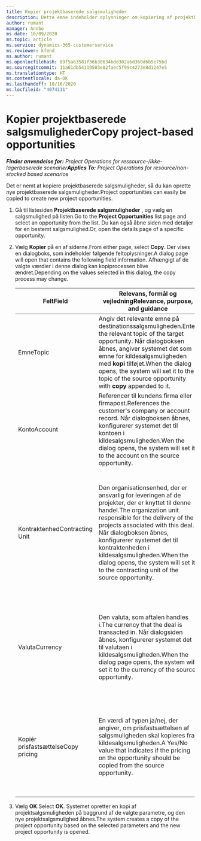 ```yaml
---
title: Kopier projektbaserede salgsmuligheder
description: Dette emne indeholder oplysninger om kopiering af projektbaserede salgsmuligheder i Project Operations.
author: rumant
manager: Annbe
ms.date: 10/09/2020
ms.topic: article
ms.service: dynamics-365-customerservice
ms.reviewer: kfend
ms.author: rumant
ms.openlocfilehash: 89f5a63581f36b30634bdd302a6d360d6b5e75bd
ms.sourcegitcommit: 11a61db54119503e82faec5f99c4273e8d1247e5
ms.translationtype: HT
ms.contentlocale: da-DK
ms.lasthandoff: 10/16/2020
ms.locfileid: "4074111"
---
```

# <a name="copy-project-based-opportunities"></a><span data-ttu-id="b86d2-103">Kopier projektbaserede salgsmuligheder</span><span class="sxs-lookup"><span data-stu-id="b86d2-103">Copy project-based opportunities</span></span>

<span data-ttu-id="b86d2-104">_**Finder anvendelse for:** Project Operations for ressource-/ikke-lagerbaserede scenarier_</span><span class="sxs-lookup"><span data-stu-id="b86d2-104">_**Applies To:** Project Operations for resource/non-stocked based scenarios_</span></span>


<span data-ttu-id="b86d2-105">Det er nemt at kopiere projektbaserede salgsmuligheder, så du kan oprette nye projektbaserede salgsmuligheder.</span><span class="sxs-lookup"><span data-stu-id="b86d2-105">Project opportunities can easily be copied to create new project opportunities.</span></span> 

1. <span data-ttu-id="b86d2-106">Gå til listesiden **Projektbaserede salgsmuligheder** , og vælg en salgsmulighed på listen.</span><span class="sxs-lookup"><span data-stu-id="b86d2-106">Go to the **Project Opportunities** list page and select an opportunity from the list.</span></span> <span data-ttu-id="b86d2-107">Du kan også åbne siden med detaljer for en bestemt salgsmulighed.</span><span class="sxs-lookup"><span data-stu-id="b86d2-107">Or, open the details page of a specific opportunity.</span></span> 
2. <span data-ttu-id="b86d2-108">Vælg **Kopier** på en af siderne.</span><span class="sxs-lookup"><span data-stu-id="b86d2-108">From either page, select **Copy**.</span></span> <span data-ttu-id="b86d2-109">Der vises en dialogboks, som indeholder følgende feltoplysninger.</span><span class="sxs-lookup"><span data-stu-id="b86d2-109">A dialog page will open that contains the following field information.</span></span> <span data-ttu-id="b86d2-110">Afhængigt af de valgte værdier i denne dialog kan kopiprocessen blive ændret.</span><span class="sxs-lookup"><span data-stu-id="b86d2-110">Depending on the values selected in this dialog, the copy process may change.</span></span>

    | <span data-ttu-id="b86d2-111">**Felt**</span><span class="sxs-lookup"><span data-stu-id="b86d2-111">**Field**</span></span> | <span data-ttu-id="b86d2-112">**Relevans, formål og vejledning**</span><span class="sxs-lookup"><span data-stu-id="b86d2-112">**Relevance, purpose, and guidance**</span></span> | <span data-ttu-id="b86d2-113">**Downstream-virkning**</span><span class="sxs-lookup"><span data-stu-id="b86d2-113">**Downstream impact**</span></span> |
    | --- | --- | --- |
    | <span data-ttu-id="b86d2-114">Emne</span><span class="sxs-lookup"><span data-stu-id="b86d2-114">Topic</span></span> | <span data-ttu-id="b86d2-115">Angiv det relevante emne på destinationssalgsmuligheden.</span><span class="sxs-lookup"><span data-stu-id="b86d2-115">Enter the relevant topic of the target opportunity.</span></span> <span data-ttu-id="b86d2-116">Når dialogboksen åbnes, angiver systemet det som emne for kildesalgsmuligheden med **kopi** tilføjet.</span><span class="sxs-lookup"><span data-stu-id="b86d2-116">When the dialog opens, the system will set it to the topic of the source opportunity with **copy** appended to it.</span></span> | <span data-ttu-id="b86d2-117">Dette felt har ingen afledt virkning.</span><span class="sxs-lookup"><span data-stu-id="b86d2-117">There's no downstream impact for this field.</span></span> |
    | <span data-ttu-id="b86d2-118">Konto</span><span class="sxs-lookup"><span data-stu-id="b86d2-118">Account</span></span> | <span data-ttu-id="b86d2-119">Referencer til kundens firma eller firmapost.</span><span class="sxs-lookup"><span data-stu-id="b86d2-119">References the customer's company or account record.</span></span> <span data-ttu-id="b86d2-120">Når dialogboksen åbnes, konfigurerer systemet det til kontoen i kildesalgsmuligheden.</span><span class="sxs-lookup"><span data-stu-id="b86d2-120">Wen the dialog opens, the system will set it to the account on the source opportunity.</span></span> | <span data-ttu-id="b86d2-121">Dette felt er den primære kunde i salgsmuligheden.</span><span class="sxs-lookup"><span data-stu-id="b86d2-121">This field is the primary customer on the opportunity.</span></span> |
    | <span data-ttu-id="b86d2-122">Kontraktenhed</span><span class="sxs-lookup"><span data-stu-id="b86d2-122">Contracting Unit</span></span> | <span data-ttu-id="b86d2-123">Den organisationsenhed, der er ansvarlig for leveringen af de projekter, der er knyttet til denne handel.</span><span class="sxs-lookup"><span data-stu-id="b86d2-123">The organization unit responsible for the delivery of the projects associated with this deal.</span></span> <span data-ttu-id="b86d2-124">Når dialogboksen åbnes, konfigurerer systemet det til kontraktenheden i kildesalgsmuligheden.</span><span class="sxs-lookup"><span data-stu-id="b86d2-124">When the dialog opens, the system will set it to the contracting unit of the source opportunity.</span></span> | <span data-ttu-id="b86d2-125">Kontraktenheden er afdelingen i det firma, der udfører projekterne, når handlen er indgået.</span><span class="sxs-lookup"><span data-stu-id="b86d2-125">The contracting unit is the division of the company that executes the projects after the deal is closed.</span></span> <span data-ttu-id="b86d2-126">Alle kontraherende enheder har en valuta, og denne valuta bruges til at rapportere de anslåede og faktiske omkostninger, der er påløbet i løbet af projektet.</span><span class="sxs-lookup"><span data-stu-id="b86d2-126">Every contracting unit has a currency, and this currency is used to report estimated and actual costs incurred during the project.</span></span> |
    | <span data-ttu-id="b86d2-127">Valuta</span><span class="sxs-lookup"><span data-stu-id="b86d2-127">Currency</span></span> | <span data-ttu-id="b86d2-128">Den valuta, som aftalen handles i.</span><span class="sxs-lookup"><span data-stu-id="b86d2-128">The currency that the deal is transacted in.</span></span> <span data-ttu-id="b86d2-129">Når dialogsiden åbnes, konfigurerer systemet det til valutaen i kildesalgsmuligheden.</span><span class="sxs-lookup"><span data-stu-id="b86d2-129">When the dialog page opens, the system will set it to the currency of the source opportunity.</span></span> | <span data-ttu-id="b86d2-130">Valuta bruges til en standardprisliste og til at oprette økonomiske estimater for tilbuddet.</span><span class="sxs-lookup"><span data-stu-id="b86d2-130">Currency is used to default a price list and build financial estimates on the quote.</span></span> <span data-ttu-id="b86d2-131">Til sidst bruges valutaen til at fakturere kunden, når handlen er indgået.</span><span class="sxs-lookup"><span data-stu-id="b86d2-131">Eventually, the currency is used to invoice the customer when the deal is won.</span></span> |
    | <span data-ttu-id="b86d2-132">Kopiér prisfastsættelse</span><span class="sxs-lookup"><span data-stu-id="b86d2-132">Copy pricing</span></span> | <span data-ttu-id="b86d2-133">En værdi af typen ja/nej, der angiver, om prisfastsættelsen af salgsmuligheden skal kopieres fra kildesalgsmuligheden.</span><span class="sxs-lookup"><span data-stu-id="b86d2-133">A Yes/No value that indicates if the pricing on the opportunity should be copied from the source opportunity.</span></span> | <span data-ttu-id="b86d2-134">Hvis **Ja** er markeret, kopieres prislister fra kilden til destinationssalgsmuligheden.</span><span class="sxs-lookup"><span data-stu-id="b86d2-134">If **Yes** is selected, price lists are copied from the source to the target opportunity.</span></span> <span data-ttu-id="b86d2-135">Hvis der er valgt **Nej** gendannes standarderne for prislisterne på baggrund af de nyeste prislister, der er konfigureret.</span><span class="sxs-lookup"><span data-stu-id="b86d2-135">If **No** is selected, price lists are defaulted based on the latest price lists that were set up.</span></span> |

3. <span data-ttu-id="b86d2-136">Vælg **OK**.</span><span class="sxs-lookup"><span data-stu-id="b86d2-136">Select **OK**.</span></span> <span data-ttu-id="b86d2-137">Systemet opretter en kopi af projektsalgsmuligheden på baggrund af de valgte parametre, og den nye projektsalgsmulighed åbnes.</span><span class="sxs-lookup"><span data-stu-id="b86d2-137">The system creates a copy of the project opportunity based on the selected parameters and the new project opportunity is opened.</span></span>
